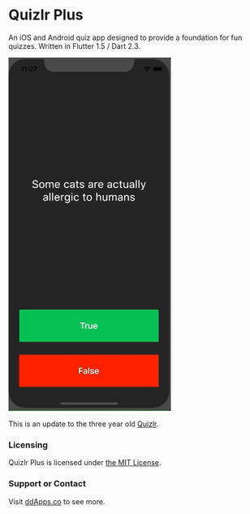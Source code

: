 # Quizlr Plus
An iOS and Android quiz app designed to provide a foundation for fun quizzes. Written in Flutter 1.5 / Dart 2.3.

![](art/screenshot/quizlr-02.gif?raw=true)

This is an update to the three year old [Quizlr](https://github.com/duliodenis/quizlr).

### Licensing
Quizlr Plus is licensed under [the MIT License](LICENSE).

### Support or Contact
Visit [ddApps.co](http://ddapps.co) to see more.